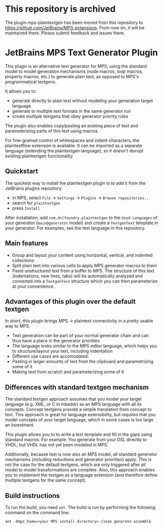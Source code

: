 # This repository is archived
The plugin mps-plaintextgen has been moved from this repository to https://github.com/JetBrains/MPS-extensions. From now on, it will be maintained there. Please submit feedback and issues there.

# JetBrains MPS Text Generator Plugin

This plugin is an alternative text generator for MPS, using the standard model to model generation mechanisms (node macros, loop macros, property macros, etc.) to generate plain text, as opposed to MPS's programmatical textgens.

It allows you to:
* generate directly to plain text without modeling your generation target language
* generate to multiple text formats in the same generator run
* create multiple textgens that obey generator priority rules

The plugin also enables copy/pasting an existing piece of text and parameterizing parts of this text using macros.

For fine-grained control of whitespaces and indent-characters, the plaintextflow extension is available. It can be imported as a separate language (extending the plaintextgen language), so it doesn't disrupt existing plaintextgen functionality.

## Quickstart
The quickest way to install the plaintextgen plugin is to add it from the JetBrains plugins repository:
* in MPS, select `File` -> `Settings` -> `Plugins` -> `Browse repositories...`
* search for `plaintextgen`
* press `Install`

After installation, add `com.dslfoundry.plaintextgen` to the `Used Languages` of your generator (`main@generator` model) and create a `TextgenText` template in your generator.
For examples, see the test language in this repository.

## Main features
* Group and layout your content using horizontal, vertical, and indented collections
* Split plain text into various cells to apply MPS generator macros to them
* Paste unstructured text from a buffer to MPS. The structure of this text (indentations, new lines, tabs) will be automatically analyzed and converted into a `TextgenText` structure which you can then parameterize at your convenience.

## Advantages of this plugin over the default textgen
In short, this plugin brings MPS -> plaintext connectivity in a pretty usable way to MPS.

* Text generation can be part of your normal generator chain and can thus have a place in the generator priorities
* The language looks similar to the MPS editor language, which helps you to structure/layout your text, including indentation
* Different use cases are accomodated:
 * Pasting in larger amounts of text from the clipboard and parametrizing some of it
 * Making text from scratch and parameterizing some of it

## Differences with standard textgen mechanism
The standard textgen approach assumes that you model your target language (e.g. XML, or C in mbeddr) as an MPS language with all its concepts. Concept textgens provide a simple translation from concept to text. This approach is great for language extensibility, but requires that you model concepts of your target language, which in some cases is too large an investment.

This plugin allows you to to write a text template and fill in the gaps using standard macros.
For example: You generate from your DSL directly to VHDL, but VHDL has not yet been modeled in MPS.

Additionally, because text is now also an MPS model, all standard generator mechanisms (including reductions and generator priorities) apply. This is not the case for the default textgens, which are only triggered after all model to model transformations are complete.
Also, this approach enables you to implement the textgen as a language extension (and therefore define multiple textgens for the same concept).

Build instructions
------------------
To run the build, you need `ant`.
The build is run by performing the following command on the command line:
```
ant -Dmps_home=<your MPS install directory> clean generate assemble
```
